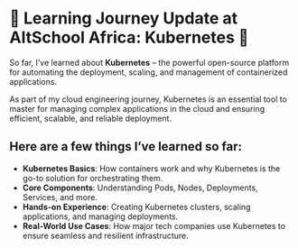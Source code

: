 # 🚀 Learning Journey Update at AltSchool Africa: Kubernetes 🚀

So far, I’ve learned about **Kubernetes** – the powerful open-source platform for automating the deployment, scaling, and management of containerized applications.

As part of my cloud engineering journey, Kubernetes is an essential tool to master for managing complex applications in the cloud and ensuring efficient, scalable, and reliable deployment.

## Here are a few things I’ve learned so far:

- **Kubernetes Basics**: How containers work and why Kubernetes is the go-to solution for orchestrating them.
- **Core Components**: Understanding Pods, Nodes, Deployments, Services, and more.
- **Hands-on Experience**: Creating Kubernetes clusters, scaling applications, and managing deployments.
- **Real-World Use Cases**: How major tech companies use Kubernetes to ensure seamless and resilient infrastructure.
